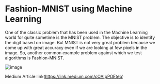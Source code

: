 # Fashion-MNIST using Machine Learning

One of the classic problem that has been used in the Machine Learning world for quite sometime is the MNIST problem. The objective is to identify the digit based on image. But MNIST is not very great problem because we come up with great accuracy even if we are looking at few pixels in the image. So, another common example problem against which we test algorithms is Fashion-MNIST.

![image](https://user-images.githubusercontent.com/47060506/110422477-7680d780-80c5-11eb-9b26-8f146da5010e.png)

Medium Article link(https://link.medium.com/cOAIpPOEteb)
